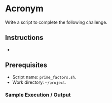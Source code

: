 # Acronym

Write a script to complete the following challenge.

## Instructions

- 

## Prerequisites

- Script name: `prime_factors.sh`.
- Work directory: `~/project`.

### Sample Execution / Output
